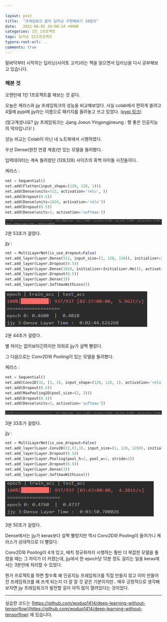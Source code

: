 ```yaml
---

layout: post
title:  "프레임워크 없이 딥러닝 구현해보기 19일차"
date:   2021-06-05 20:00:14 +0900
categories: 1인_1프로젝트
tags: 딥러닝 1인1프로젝트
typora-root-url: ..
comments: true
---
```


밑바닥부터 시작하는 딥러닝(사이토 고키)라는 책을 읽으면서 딥러닝을 다시 공부해보고 있습니다. 



### 해본 것

오랜만에 1인 1프로젝트를 해보는 것 같다.

오늘은 케라스와 jjy 프레임워크의 성능을 비교해보았다. 사실 colab에서 편하게 쓸려고 4월에 pypi에 jjy라는 이름으로 패키지를 올려놓고 쓰고 있었다. ([pypi 링크](https://pypi.org/project/jjy/))

(알고계셨나요? jjy 프레임워크는 Jjang Joeun Yingongjineung : 짱 좋은 인공지능의 약자입니다! )



성능 비교는 Colab이 아닌 내 노트북에서 시행하였다.

우선 Dense(완전 연결 계층)만 있는 모델을 돌려봤다.

입력데이터는 계속 돌려왔던 (128,128) 사이즈의 흑백 아이돌 사진들이다.



케라스 : 

```python
net = Sequential()
net.add(Flatten(input_shape=(128, 128, 1)))
net.add(Dense(units=512, activation='relu', ))
net.add(Dropout(0.5))
net.add(Dense(units=1024, activation='relu'))
net.add(Dropout(0.5))
net.add(Dense(units=3, activation='softmax'))
```

![2](/assets/images/post/20210605/1.png)

2분 53초가 걸렸다.



jjy : 

```python
net = MultiLayerNet(is_use_dropout=False)
net.add_layer(Layer.Dense(512, input_size=(1, 128, 128)), initializer=Initializer.He(), activation=Layer.Relu())
net.add_layer(Layer.Dropout(0.5))
net.add_layer(Layer.Dense(1024, initializer=Initializer.He()), activation=Layer.Relu())
net.add_layer(Layer.Dropout(0.5))
net.add_layer(Layer.Dense(3))
net.add_layer(Layer.SoftmaxWithLoss())
```

![2](/assets/images/post/20210605/2.png)

2분 44초가 걸렸다.



별 차이는 없어보이긴하지만 의외로 jjy가 살짝 빨랐다.

그 다음으로는 Conv2D와 Pooling이 있는 모델을 돌려봤다.



케라스 : 

```python
net = Sequential()
net.add(Conv2D(32, (3, 3), input_shape=(128, 128, 1), activation='relu'))
net.add(Dropout(0.5))
net.add(MaxPooling2D(pool_size=(2, 2)))
net.add(Dropout(0.5))
net.add(Dense(units=3, activation='softmax'))
```

![2](/assets/images/post/20210605/4.png)

3분 33초가 걸렸다.



jjy :

```python
net = MultiLayerNet(is_use_dropout=False)
net.add_layer(Layer.Conv2D(32,(3,3), input_size=(1, 128, 128)), initializer=Initializer.He(), activation=Layer.Relu())
net.add_layer(Layer.Dropout(0.5))
net.add_layer(Layer.Pooling(pool_h=2, pool_w=2, stride=2))
net.add_layer(Layer.Dropout(0.5))
net.add_layer(Layer.Dense(3))
net.add_layer(Layer.SoftmaxWithLoss())
```

![2](/assets/images/post/20210605/3.png)

3분 50초가 걸렸다.



Dense에서는 jjy가 keras보다 살짝 빨랐지만 역시 Conv2D와 Pooling이 들어가니 케라스가 상대적으로 더 빨랐다. 

Conv2D와 Pooling이 4개 있고, 배치 정규화까지 시행하는 훨씬 더 복잡한 모델을 돌렸을 때는 그 차이가 더 커졌는데, jjy에서 한 epoch당 12분 정도 걸리는 일을 keras에서는 3분만에 처리할 수 있었다. 

뭔가 프로젝트를 하면 할수록 왜 인공지능 프레임워크를 직접 만들지 않고 이미 만들어진 프레임워크를 왜 쓰게 되는지 더 잘 알 것 같은 기분이지만.. 매우 긍정적으로 생각해보자면 jjy 프레임워크가 발전할 길이 아직 많이 열려있다는 것이었다.





------

실습한 코드는 [https://github.com/woduq1414/deep-learning-without-tensorflow](https://github.com/woduq1414/deep-learning-without-tensorflow) 에 있습니다.


